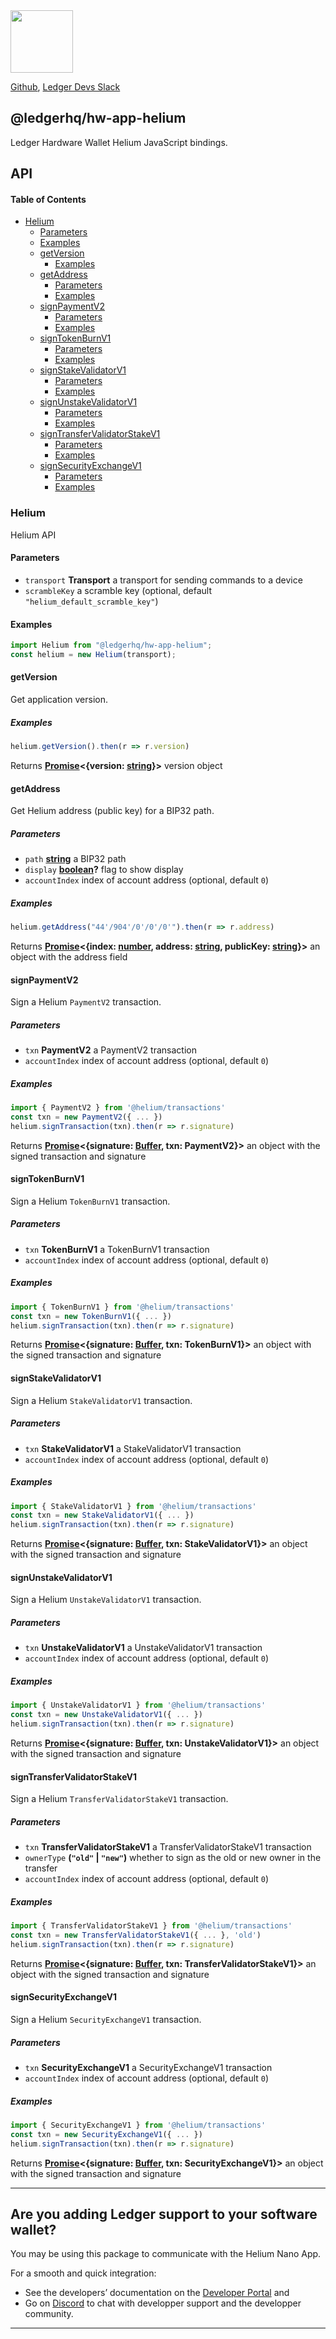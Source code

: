 <img src="https://user-images.githubusercontent.com/211411/34776833-6f1ef4da-f618-11e7-8b13-f0697901d6a8.png" height="100" />

[Github](https://github.com/LedgerHQ/ledgerjs/),
[Ledger Devs Slack](https://ledger-dev.slack.com/)

## @ledgerhq/hw-app-helium

Ledger Hardware Wallet Helium JavaScript bindings.

## API

<!-- Generated by documentation.js. Update this documentation by updating the source code. -->

#### Table of Contents

*   [Helium](#helium)
    *   [Parameters](#parameters)
    *   [Examples](#examples)
    *   [getVersion](#getversion)
        *   [Examples](#examples-1)
    *   [getAddress](#getaddress)
        *   [Parameters](#parameters-1)
        *   [Examples](#examples-2)
    *   [signPaymentV2](#signpaymentv2)
        *   [Parameters](#parameters-2)
        *   [Examples](#examples-3)
    *   [signTokenBurnV1](#signtokenburnv1)
        *   [Parameters](#parameters-3)
        *   [Examples](#examples-4)
    *   [signStakeValidatorV1](#signstakevalidatorv1)
        *   [Parameters](#parameters-4)
        *   [Examples](#examples-5)
    *   [signUnstakeValidatorV1](#signunstakevalidatorv1)
        *   [Parameters](#parameters-5)
        *   [Examples](#examples-6)
    *   [signTransferValidatorStakeV1](#signtransfervalidatorstakev1)
        *   [Parameters](#parameters-6)
        *   [Examples](#examples-7)
    *   [signSecurityExchangeV1](#signsecurityexchangev1)
        *   [Parameters](#parameters-7)
        *   [Examples](#examples-8)

### Helium

Helium API

#### Parameters

*   `transport` **Transport** a transport for sending commands to a device
*   `scrambleKey`  a scramble key (optional, default `"helium_default_scramble_key"`)

#### Examples

```javascript
import Helium from "@ledgerhq/hw-app-helium";
const helium = new Helium(transport);
```

#### getVersion

Get application version.

##### Examples

```javascript
helium.getVersion().then(r => r.version)
```

Returns **[Promise](https://developer.mozilla.org/docs/Web/JavaScript/Reference/Global_Objects/Promise)<{version: [string](https://developer.mozilla.org/docs/Web/JavaScript/Reference/Global_Objects/String)}>** version object

#### getAddress

Get Helium address (public key) for a BIP32 path.

##### Parameters

*   `path` **[string](https://developer.mozilla.org/docs/Web/JavaScript/Reference/Global_Objects/String)** a BIP32 path
*   `display` **[boolean](https://developer.mozilla.org/docs/Web/JavaScript/Reference/Global_Objects/Boolean)?** flag to show display
*   `accountIndex`  index of account address (optional, default `0`)

##### Examples

```javascript
helium.getAddress("44'/904'/0'/0'/0'").then(r => r.address)
```

Returns **[Promise](https://developer.mozilla.org/docs/Web/JavaScript/Reference/Global_Objects/Promise)<{index: [number](https://developer.mozilla.org/docs/Web/JavaScript/Reference/Global_Objects/Number), address: [string](https://developer.mozilla.org/docs/Web/JavaScript/Reference/Global_Objects/String), publicKey: [string](https://developer.mozilla.org/docs/Web/JavaScript/Reference/Global_Objects/String)}>** an object with the address field

#### signPaymentV2

Sign a Helium `PaymentV2` transaction.

##### Parameters

*   `txn` **PaymentV2** a PaymentV2 transaction
*   `accountIndex`  index of account address (optional, default `0`)

##### Examples

```javascript
import { PaymentV2 } from '@helium/transactions'
const txn = new PaymentV2({ ... })
helium.signTransaction(txn).then(r => r.signature)
```

Returns **[Promise](https://developer.mozilla.org/docs/Web/JavaScript/Reference/Global_Objects/Promise)<{signature: [Buffer](https://nodejs.org/api/buffer.html), txn: PaymentV2}>** an object with the signed transaction and signature

#### signTokenBurnV1

Sign a Helium `TokenBurnV1` transaction.

##### Parameters

*   `txn` **TokenBurnV1** a TokenBurnV1 transaction
*   `accountIndex`  index of account address (optional, default `0`)

##### Examples

```javascript
import { TokenBurnV1 } from '@helium/transactions'
const txn = new TokenBurnV1({ ... })
helium.signTransaction(txn).then(r => r.signature)
```

Returns **[Promise](https://developer.mozilla.org/docs/Web/JavaScript/Reference/Global_Objects/Promise)<{signature: [Buffer](https://nodejs.org/api/buffer.html), txn: TokenBurnV1}>** an object with the signed transaction and signature

#### signStakeValidatorV1

Sign a Helium `StakeValidatorV1` transaction.

##### Parameters

*   `txn` **StakeValidatorV1** a StakeValidatorV1 transaction
*   `accountIndex`  index of account address (optional, default `0`)

##### Examples

```javascript
import { StakeValidatorV1 } from '@helium/transactions'
const txn = new StakeValidatorV1({ ... })
helium.signTransaction(txn).then(r => r.signature)
```

Returns **[Promise](https://developer.mozilla.org/docs/Web/JavaScript/Reference/Global_Objects/Promise)<{signature: [Buffer](https://nodejs.org/api/buffer.html), txn: StakeValidatorV1}>** an object with the signed transaction and signature

#### signUnstakeValidatorV1

Sign a Helium `UnstakeValidatorV1` transaction.

##### Parameters

*   `txn` **UnstakeValidatorV1** a UnstakeValidatorV1 transaction
*   `accountIndex`  index of account address (optional, default `0`)

##### Examples

```javascript
import { UnstakeValidatorV1 } from '@helium/transactions'
const txn = new UnstakeValidatorV1({ ... })
helium.signTransaction(txn).then(r => r.signature)
```

Returns **[Promise](https://developer.mozilla.org/docs/Web/JavaScript/Reference/Global_Objects/Promise)<{signature: [Buffer](https://nodejs.org/api/buffer.html), txn: UnstakeValidatorV1}>** an object with the signed transaction and signature

#### signTransferValidatorStakeV1

Sign a Helium `TransferValidatorStakeV1` transaction.

##### Parameters

*   `txn` **TransferValidatorStakeV1** a TransferValidatorStakeV1 transaction
*   `ownerType` **(`"old"` | `"new"`)** whether to sign as the old or new owner in the transfer
*   `accountIndex`  index of account address (optional, default `0`)

##### Examples

```javascript
import { TransferValidatorStakeV1 } from '@helium/transactions'
const txn = new TransferValidatorStakeV1({ ... }, 'old')
helium.signTransaction(txn).then(r => r.signature)
```

Returns **[Promise](https://developer.mozilla.org/docs/Web/JavaScript/Reference/Global_Objects/Promise)<{signature: [Buffer](https://nodejs.org/api/buffer.html), txn: TransferValidatorStakeV1}>** an object with the signed transaction and signature

#### signSecurityExchangeV1

Sign a Helium `SecurityExchangeV1` transaction.

##### Parameters

*   `txn` **SecurityExchangeV1** a SecurityExchangeV1 transaction
*   `accountIndex`  index of account address (optional, default `0`)

##### Examples

```javascript
import { SecurityExchangeV1 } from '@helium/transactions'
const txn = new SecurityExchangeV1({ ... })
helium.signTransaction(txn).then(r => r.signature)
```

Returns **[Promise](https://developer.mozilla.org/docs/Web/JavaScript/Reference/Global_Objects/Promise)<{signature: [Buffer](https://nodejs.org/api/buffer.html), txn: SecurityExchangeV1}>** an object with the signed transaction and signature


---

## Are you adding Ledger support to your software wallet?

You may be using this package to communicate with the Helium Nano App.

For a smooth and quick integration:

- See the developers’ documentation on the [Developer Portal](https://developers.ledger.com/docs/transport/overview/) and
- Go on [Discord]((https://developers.ledger.com/discord-pro/)) to chat with developper support and the developper community.

---
